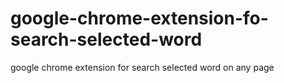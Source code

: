 # google-chrome-extension-fo-search-selected-word
google chrome extension for search selected word on any page
